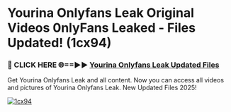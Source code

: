 # Yourina Onlyfans Leak Original Videos 0nlyFans Leaked - Files Updated! (1cx94)

<h3>🔴 CLICK HERE 🌐==►► <a href="https://tinyurl.com/2jnfzry5" rel="nofollow">Yourina Onlyfans Leak Updated Files</a></h3>

Get Yourina Onlyfans Leak and all content. Now you can access all videos and pictures of Yourina Onlyfans Leak. New Updated Files 2025!

[![1cx94](https://i.imgur.com/GyGTBgg.gif)](https://tinyurl.com/2jnfzry5)
